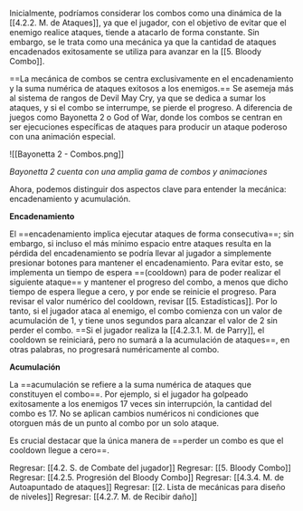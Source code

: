 
Inicialmente, podríamos considerar los combos como una dinámica de la [[4.2.2. M. de Ataques]], ya que el jugador, con el objetivo de evitar que el enemigo realice ataques, tiende a atacarlo de forma constante. Sin embargo, se le trata como una mecánica ya que la cantidad de ataques encadenados exitosamente se utiliza para avanzar en la [[5. Bloody Combo]].

==La mecánica de combos se centra exclusivamente en el encadenamiento y la suma numérica de ataques exitosos a los enemigos.== Se asemeja más al sistema de rangos de Devil May Cry, ya que se dedica a sumar los ataques, y si el combo se interrumpe, se pierde el progreso. A diferencia de juegos como Bayonetta 2 o God of War, donde los combos se centran en ser ejecuciones específicas de ataques para producir un ataque poderoso con una animación especial.

![[Bayonetta 2 - Combos.png]]

*Bayonetta 2 cuenta con una amplia gama de combos y animaciones*

Ahora, podemos distinguir dos aspectos clave para entender la mecánica: encadenamiento y acumulación.

**Encadenamiento**

El ==encadenamiento implica ejecutar ataques de forma consecutiva==; sin embargo, si incluso el más mínimo espacio entre ataques resulta en la pérdida del encadenamiento se podría llevar al jugador a simplemente presionar botones para mantener el encadenamiento. Para evitar esto, se implementa un tiempo de espera ==(cooldown) para de poder realizar el siguiente ataque== y mantener el progreso del combo, a menos que dicho tiempo de espera llegue a cero, y por ende se reinicie el progreso. Para revisar el valor numérico del cooldown, revisar [[5. Estadísticas]]. Por lo tanto, si el jugador ataca al enemigo, el combo comienza con un valor de acumulación de 1, y tiene unos segundos para alcanzar el valor de 2 sin perder el combo. ==Si el jugador realiza la [[4.2.3.1. M. de Parry]], el cooldown se reiniciará, pero no sumará a la acumulación de ataques==, en otras palabras, no progresará numéricamente al combo.

**Acumulación**

La ==acumulación se refiere a la suma numérica de ataques que constituyen el combo==. Por ejemplo, si el jugador ha golpeado exitosamente a los enemigos 17 veces sin interrupción, la cantidad del combo es 17. No se aplican cambios numéricos ni condiciones que otorguen más de un punto al combo por un solo ataque.

Es crucial destacar que la única manera de ==perder un combo es que el cooldown llegue a cero==. 


Regresar: [[4.2. S. de Combate del jugador]]
Regresar: [[5. Bloody Combo]]
Regresar: [[4.2.5. Progresión del Bloody Combo]]
Regresar: [[4.3.4. M. de Autoapuntado de ataques]]
Regresar: [[2. Lista de mecánicas para diseño de niveles]]
Regresar: [[4.2.7. M. de Recibir daño]]





